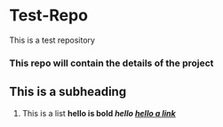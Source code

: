 # Test-Repo
This is a test repository


### This repo will contain the details of the project

## This is a subheading

1. This is a list <b>hello is bold <i>hello <u>hello
 [a link](https://github.com/amalatique/Test-Repo/blob/main/DA%20Project%20Cars.pdf)
